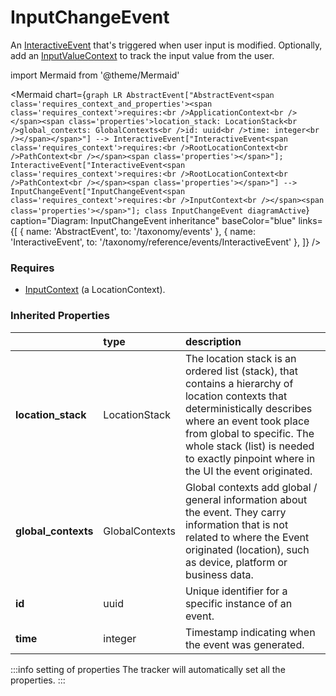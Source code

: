 # InputChangeEvent

An [InteractiveEvent](/taxonomy/reference/events/InteractiveEvent.md) that's triggered when user input is modified. Optionally, add an [InputValueContext](/taxonomy/reference/global-contexts/InputValueContext.md) to track the input value from the user.

import Mermaid from '@theme/Mermaid'

<Mermaid chart={`
    graph LR
      AbstractEvent["AbstractEvent<span class='requires_context_and_properties'><span class='requires_context'>requires:<br />ApplicationContext<br /></span><span class='properties'>location_stack: LocationStack<br />global_contexts: GlobalContexts<br />id: uuid<br />time: integer<br /></span></span>"] --> InteractiveEvent["InteractiveEvent<span class='requires_context'>requires:<br />RootLocationContext<br />PathContext<br /></span><span class='properties'></span>"];
      InteractiveEvent["InteractiveEvent<span class='requires_context'>requires:<br />RootLocationContext<br />PathContext<br /></span><span class='properties'></span>"] -->       InputChangeEvent["InputChangeEvent<span class='requires_context'>requires:<br />InputContext<br /></span><span class='properties'></span>"];
    class InputChangeEvent diagramActive
  `}
  caption="Diagram: InputChangeEvent inheritance"
  baseColor="blue"
  links={[
{ name: 'AbstractEvent', to: '/taxonomy/events' }, { name: 'InteractiveEvent', to: '/taxonomy/reference/events/InteractiveEvent' },   ]}
/>

### Requires

* [InputContext](../location-contexts/InputContext.md) (a LocationContext).

### Inherited Properties

|                      | type           | description                                                                                                                                                                                                                                                                  |
|:---------------------|:---------------|:-----------------------------------------------------------------------------------------------------------------------------------------------------------------------------------------------------------------------------------------------------------------------------|
| **location\_stack**  | LocationStack  | The location stack is an ordered list (stack), that contains a hierarchy of location contexts that deterministically describes where an event took place from global to specific. The whole stack (list) is needed to exactly pinpoint where in the UI the event originated. |
| **global\_contexts** | GlobalContexts | Global contexts add global / general information about the event. They carry information that is not related to where the Event originated (location), such as device, platform or business data.                                                                            |
| **id**               | uuid           | Unique identifier for a specific instance of an event.                                                                                                                                                                                                                       |
| **time**             | integer        | Timestamp indicating when the event was generated.                                                                                                                                                                                                                           |

:::info setting of properties
The tracker will automatically set all the properties.
:::

